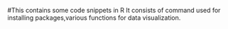 #This contains some code snippets in R
It consists of command used for installing packages,various functions for data visualization.
